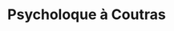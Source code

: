 ---
title: Psycholoque à Coutras
city: Coutras
address: 11 rue René Julien

officeDescription: |
  Le cabinet est situé au 11 rue René Julien, à Coutras (33230).
  
  Il est à quelques minutes à pieds de la gare SNCF. On peut se garer facilement devant.

opening: 
  - title: Consultations
    content: Le lundi
  - title: Psy et Plume un mercredi par mois
    content: 10h à 12h
  - title: Relaxation et méditation un jeudi sur deux
    content: 20h à 21h
  - title: Art-thérapie
    content: Sur rendez-vous
  - title: Hypnose
    content: Sur rendez-vous

prices:
  - title: "Consultation : Enfant, adolescent & adulte"
    content:
    price: 45€ par consultation
  - title: Thérapie de couple
    content:
    price: 70€ par consultation
  - title: Séance d'hypnose
    content:
    price: 65€ par séance
  - title: Bilan psychologique
    content: 2 à 3 consultations de 2h
    price: 250€ par bilan
  - title: Bilan d'orientation scolaire
    content: 2 à 3 consultations de 2h
    price: 250€ par bilan
  - title: Psy et Plume
    content: Atelier d'Écriture Autobiographique en groupe, durée 2H
    price: 45€ par séance
  - title: Relaxation et méditation en groupe
    content: Durée 1h
    price: 45€ par séance
  - title: Séance d'Art-thérapie
    content: Groupe ou individuel, durée 1h
    price: 45€ par séance
        
---
